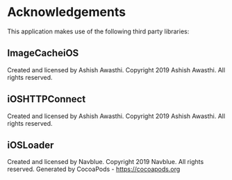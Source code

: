 # Acknowledgements
This application makes use of the following third party libraries:

## ImageCacheiOS

Created and licensed by Ashish Awasthi. Copyright 2019 Ashish Awasthi. All rights reserved.

## iOSHTTPConnect

Created and licensed by Ashish Awasthi. Copyright 2019 Ashish Awasthi. All rights reserved.

## iOSLoader

Created and licensed by Navblue. Copyright 2019 Navblue. All rights reserved.
Generated by CocoaPods - https://cocoapods.org
